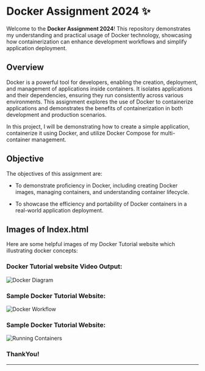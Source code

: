 # Docker Assignment 2024 ✨

Welcome to the **Docker Assignment 2024**! This repository demonstrates my understanding and practical usage of Docker technology, showcasing how containerization can enhance development workflows and simplify application deployment.


## Overview

Docker is a powerful tool for developers, enabling the creation, deployment, and management of applications inside containers. It isolates applications and their dependencies, ensuring they run consistently across various environments. This assignment explores the use of Docker to containerize applications and demonstrates the benefits of containerization in both development and production scenarios.

In this project, I will be demonstrating how to create a simple application, containerize it using Docker, and utilize Docker Compose for multi-container management. 

## Objective

The objectives of this assignment are:

- To demonstrate proficiency in Docker, including creating Docker images, managing containers, and understanding container lifecycle.

- To showcase the efficiency and portability of Docker containers in a real-world application deployment.


## Images of Index.html

Here are some helpful images of my Docker Tutorial website which illustrating docker concepts:

### Docker Tutorial website Video Output:
![Docker Diagram](https://github.com/user-attachments/assets/4dca248d-b104-4b1f-882f-2cf1cc265b4c)

### Sample Docker Tutorial Website:
![Docker Workflow](https://github.com/user-attachments/assets/29eba0bc-581a-4a63-84af-0240da6b969a)

### Sample Docker Tutorial Website:
![Running Containers](https://github.com/user-attachments/assets/9ced6be7-85e9-42cf-9a03-6774c5481454)


  ### ThankYou!

---

               
                                   
  





